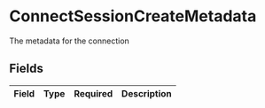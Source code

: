 # ConnectSessionCreateMetadata

The metadata for the connection


## Fields

| Field       | Type        | Required    | Description |
| ----------- | ----------- | ----------- | ----------- |